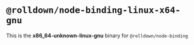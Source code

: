 # `@rolldown/node-binding-linux-x64-gnu`

This is the **x86_64-unknown-linux-gnu** binary for `@rolldown/node-binding`
